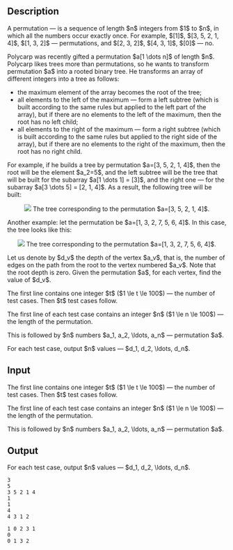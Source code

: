 ## Description

<div><p>A permutation&nbsp;— is a sequence of length $n$ integers from $1$ to $n$, in which all the numbers occur exactly once. For example, $[1]$, $[3, 5, 2, 1, 4]$, $[1, 3, 2]$&nbsp;— permutations, and $[2, 3, 2]$, $[4, 3, 1]$, $[0]$&nbsp;— no.</p><p>Polycarp was recently gifted a permutation $a[1 \dots n]$ of length $n$. Polycarp likes trees more than permutations, so he wants to transform permutation $a$ into a rooted binary tree. He transforms an array of different integers into a tree as follows: </p><ul> <li> the maximum element of the array becomes the root of the tree; </li><li> all elements to the left of the maximum — form a left subtree (which is built according to the same rules but applied to the left part of the array), but if there are no elements to the left of the maximum, then the root has no left child; </li><li> all elements to the right of the maximum — form a right subtree (which is built according to the same rules but applied to the right side of the array), but if there are no elements to the right of the maximum, then the root has no right child. </li></ul><p>For example, if he builds a tree by permutation $a=[3, 5, 2, 1, 4]$, then the root will be the element $a_2=5$, and the left subtree will be the tree that will be built for the subarray $a[1 \dots 1] = [3]$, and the right one — for the subarray $a[3 \dots 5] = [2, 1, 4]$. As a result, the following tree will be built: </p><center> <img class="tex-graphics" src="file://LTrdUqdw.png" style="max-width: 100.0%;max-height: 100.0%;">   <span class="tex-font-size-small">The tree corresponding to the permutation $a=[3, 5, 2, 1, 4]$.</span> </center><p>Another example: let the permutation be $a=[1, 3, 2, 7, 5, 6, 4]$. In this case, the tree looks like this: </p><center> <img class="tex-graphics" src="file://0ZCbc3sZ.png" style="max-width: 100.0%;max-height: 100.0%;">   <span class="tex-font-size-small">The tree corresponding to the permutation $a=[1, 3, 2, 7, 5, 6, 4]$.</span> </center><p>Let us denote by $d_v$ the depth of the vertex $a_v$, that is, the number of edges on the path from the root to the vertex numbered $a_v$. Note that the root depth is zero. Given the permutation $a$, for each vertex, find the value of $d_v$.</p></div><div class="input-specification"><p>The first line contains one integer $t$ ($1 \le t \le 100$)&nbsp;— the number of test cases. Then $t$ test cases follow.</p><p>The first line of each test case contains an integer $n$ ($1 \le n \le 100$)&nbsp;— the length of the permutation.</p><p>This is followed by $n$ numbers $a_1, a_2, \ldots, a_n$&nbsp;— permutation $a$.</p></div><div class="output-specification"><p>For each test case, output $n$ values&nbsp;— $d_1, d_2, \ldots, d_n$.</p></div>

## Input

<p>The first line contains one integer $t$ ($1 \le t \le 100$)&nbsp;— the number of test cases. Then $t$ test cases follow.</p><p>The first line of each test case contains an integer $n$ ($1 \le n \le 100$)&nbsp;— the length of the permutation.</p><p>This is followed by $n$ numbers $a_1, a_2, \ldots, a_n$&nbsp;— permutation $a$.</p>

## Output

<p>For each test case, output $n$ values&nbsp;— $d_1, d_2, \ldots, d_n$.</p>





```input1
3
5
3 5 2 1 4
1
1
4
4 3 1 2
```




```output1
1 0 2 3 1 
0 
0 1 3 2
```


